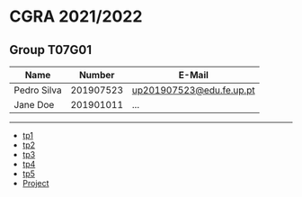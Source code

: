 # CGRA 2021/2022

## Group T07G01
| Name             | Number    | E-Mail             |
| ---------------- | --------- | ------------------ |
| Pedro Silva         | 201907523 | up201907523@edu.fe.up.pt                |
| Jane Doe         | 201901011 | ...                |

----

  - [tp1](tp1/README.md)
  - [tp2](tp2/README.md)
  - [tp3](tp3/README.md)
  - [tp4](tp4/README.md)
  - [tp5](tp5/README.md)
  - [Project](proj/README.md)
